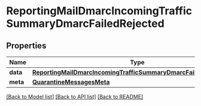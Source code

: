 # ReportingMailDmarcIncomingTrafficSummaryDmarcFailedRejected

## Properties
Name | Type | Description | Notes
------------ | ------------- | ------------- | -------------
**data** | [**ReportingMailDmarcIncomingTrafficSummaryDmarcFailedRejectedData**](ReportingMailDmarcIncomingTrafficSummaryDmarcFailedRejectedData.md) |  | [optional] 
**meta** | [**QuarantineMessagesMeta**](QuarantineMessagesMeta.md) |  | [optional] 

[[Back to Model list]](../README.md#documentation-for-models) [[Back to API list]](../README.md#documentation-for-api-endpoints) [[Back to README]](../README.md)

